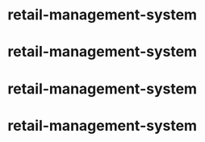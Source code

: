 # retail-management-system
# retail-management-system
# retail-management-system
# retail-management-system
